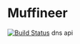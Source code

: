 # Muffineer

[![Build Status](https://travis-ci.org/s-schweer/muffineer.svg?branch=master)](https://travis-ci.org/s-schweer/muffineer)
dns api
